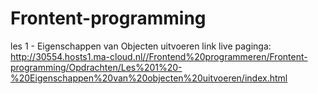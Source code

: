 # Frontent-programming

les 1 - Eigenschappen van Objecten uitvoeren
link live paginga: http://30554.hosts1.ma-cloud.nl//Frontend%20programmeren/Frontent-programming/Opdrachten/Les%201%20-%20Eigenschappen%20van%20objecten%20uitvoeren/index.html
